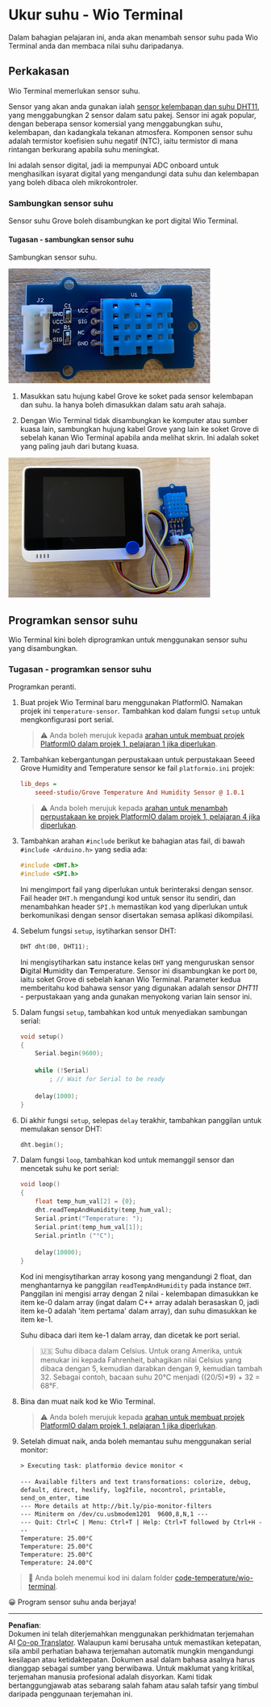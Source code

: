 <!--
CO_OP_TRANSLATOR_METADATA:
{
  "original_hash": "59263d094f20b302053888cd236880c3",
  "translation_date": "2025-08-28T01:48:56+00:00",
  "source_file": "2-farm/lessons/1-predict-plant-growth/wio-terminal-temp.md",
  "language_code": "ms"
}
-->
# Ukur suhu - Wio Terminal

Dalam bahagian pelajaran ini, anda akan menambah sensor suhu pada Wio Terminal anda dan membaca nilai suhu daripadanya.

## Perkakasan

Wio Terminal memerlukan sensor suhu.

Sensor yang akan anda gunakan ialah [sensor kelembapan dan suhu DHT11](https://www.seeedstudio.com/Grove-Temperature-Humidity-Sensor-DHT11.html), yang menggabungkan 2 sensor dalam satu pakej. Sensor ini agak popular, dengan beberapa sensor komersial yang menggabungkan suhu, kelembapan, dan kadangkala tekanan atmosfera. Komponen sensor suhu adalah termistor koefisien suhu negatif (NTC), iaitu termistor di mana rintangan berkurang apabila suhu meningkat.

Ini adalah sensor digital, jadi ia mempunyai ADC onboard untuk menghasilkan isyarat digital yang mengandungi data suhu dan kelembapan yang boleh dibaca oleh mikrokontroler.

### Sambungkan sensor suhu

Sensor suhu Grove boleh disambungkan ke port digital Wio Terminal.

#### Tugasan - sambungkan sensor suhu

Sambungkan sensor suhu.

![Sensor suhu Grove](../../../../../translated_images/grove-dht11.07f8eafceee170043efbb53e1d15722bd4e00fbaa9ff74290b57e9f66eb82c17.ms.png)

1. Masukkan satu hujung kabel Grove ke soket pada sensor kelembapan dan suhu. Ia hanya boleh dimasukkan dalam satu arah sahaja.

1. Dengan Wio Terminal tidak disambungkan ke komputer atau sumber kuasa lain, sambungkan hujung kabel Grove yang lain ke soket Grove di sebelah kanan Wio Terminal apabila anda melihat skrin. Ini adalah soket yang paling jauh dari butang kuasa.

![Sensor suhu Grove disambungkan ke soket sebelah kanan](../../../../../translated_images/wio-temperature-sensor.2934928f38c7f79a68d24879d2c8986c78244696f931e2e33c293f426ecdc0ad.ms.png)

## Programkan sensor suhu

Wio Terminal kini boleh diprogramkan untuk menggunakan sensor suhu yang disambungkan.

### Tugasan - programkan sensor suhu

Programkan peranti.

1. Buat projek Wio Terminal baru menggunakan PlatformIO. Namakan projek ini `temperature-sensor`. Tambahkan kod dalam fungsi `setup` untuk mengkonfigurasi port serial.

    > ⚠️ Anda boleh merujuk kepada [arahan untuk membuat projek PlatformIO dalam projek 1, pelajaran 1 jika diperlukan](../../../1-getting-started/lessons/1-introduction-to-iot/wio-terminal.md#create-a-platformio-project).

1. Tambahkan kebergantungan perpustakaan untuk perpustakaan Seeed Grove Humidity and Temperature sensor ke fail `platformio.ini` projek:

    ```ini
    lib_deps =
        seeed-studio/Grove Temperature And Humidity Sensor @ 1.0.1
    ```

    > ⚠️ Anda boleh merujuk kepada [arahan untuk menambah perpustakaan ke projek PlatformIO dalam projek 1, pelajaran 4 jika diperlukan](../../../1-getting-started/lessons/4-connect-internet/wio-terminal-mqtt.md#install-the-wifi-and-mqtt-arduino-libraries).

1. Tambahkan arahan `#include` berikut ke bahagian atas fail, di bawah `#include <Arduino.h>` yang sedia ada:

    ```cpp
    #include <DHT.h>
    #include <SPI.h>
    ```

    Ini mengimport fail yang diperlukan untuk berinteraksi dengan sensor. Fail header `DHT.h` mengandungi kod untuk sensor itu sendiri, dan menambahkan header `SPI.h` memastikan kod yang diperlukan untuk berkomunikasi dengan sensor disertakan semasa aplikasi dikompilasi.

1. Sebelum fungsi `setup`, isytiharkan sensor DHT:

    ```cpp
    DHT dht(D0, DHT11);
    ```

    Ini mengisytiharkan satu instance kelas `DHT` yang menguruskan sensor **D**igital **H**umidity dan **T**emperature. Sensor ini disambungkan ke port `D0`, iaitu soket Grove di sebelah kanan Wio Terminal. Parameter kedua memberitahu kod bahawa sensor yang digunakan adalah sensor *DHT11* - perpustakaan yang anda gunakan menyokong varian lain sensor ini.

1. Dalam fungsi `setup`, tambahkan kod untuk menyediakan sambungan serial:

    ```cpp
    void setup()
    {
        Serial.begin(9600);
    
        while (!Serial)
            ; // Wait for Serial to be ready
    
        delay(1000);
    }
    ```

1. Di akhir fungsi `setup`, selepas `delay` terakhir, tambahkan panggilan untuk memulakan sensor DHT:

    ```cpp
    dht.begin();
    ```

1. Dalam fungsi `loop`, tambahkan kod untuk memanggil sensor dan mencetak suhu ke port serial:

    ```cpp
    void loop()
    {
        float temp_hum_val[2] = {0};
        dht.readTempAndHumidity(temp_hum_val);
        Serial.print("Temperature: ");
        Serial.print(temp_hum_val[1]);
        Serial.println ("°C");
    
        delay(10000);
    }
    ```

    Kod ini mengisytiharkan array kosong yang mengandungi 2 float, dan menghantarnya ke panggilan `readTempAndHumidity` pada instance `DHT`. Panggilan ini mengisi array dengan 2 nilai - kelembapan dimasukkan ke item ke-0 dalam array (ingat dalam C++ array adalah berasaskan 0, jadi item ke-0 adalah 'item pertama' dalam array), dan suhu dimasukkan ke item ke-1.

    Suhu dibaca dari item ke-1 dalam array, dan dicetak ke port serial.

    > 🇺🇸 Suhu dibaca dalam Celsius. Untuk orang Amerika, untuk menukar ini kepada Fahrenheit, bahagikan nilai Celsius yang dibaca dengan 5, kemudian darabkan dengan 9, kemudian tambah 32. Sebagai contoh, bacaan suhu 20°C menjadi ((20/5)*9) + 32 = 68°F.

1. Bina dan muat naik kod ke Wio Terminal.

    > ⚠️ Anda boleh merujuk kepada [arahan untuk membuat projek PlatformIO dalam projek 1, pelajaran 1 jika diperlukan](../../../1-getting-started/lessons/1-introduction-to-iot/wio-terminal.md#write-the-hello-world-app).

1. Setelah dimuat naik, anda boleh memantau suhu menggunakan serial monitor:

    ```output
    > Executing task: platformio device monitor <
    
    --- Available filters and text transformations: colorize, debug, default, direct, hexlify, log2file, nocontrol, printable, send_on_enter, time
    --- More details at http://bit.ly/pio-monitor-filters
    --- Miniterm on /dev/cu.usbmodem1201  9600,8,N,1 ---
    --- Quit: Ctrl+C | Menu: Ctrl+T | Help: Ctrl+T followed by Ctrl+H ---
    Temperature: 25.00°C
    Temperature: 25.00°C
    Temperature: 25.00°C
    Temperature: 24.00°C
    ```

> 💁 Anda boleh menemui kod ini dalam folder [code-temperature/wio-terminal](../../../../../2-farm/lessons/1-predict-plant-growth/code-temperature/wio-terminal).

😀 Program sensor suhu anda berjaya!

---

**Penafian**:  
Dokumen ini telah diterjemahkan menggunakan perkhidmatan terjemahan AI [Co-op Translator](https://github.com/Azure/co-op-translator). Walaupun kami berusaha untuk memastikan ketepatan, sila ambil perhatian bahawa terjemahan automatik mungkin mengandungi kesilapan atau ketidaktepatan. Dokumen asal dalam bahasa asalnya harus dianggap sebagai sumber yang berwibawa. Untuk maklumat yang kritikal, terjemahan manusia profesional adalah disyorkan. Kami tidak bertanggungjawab atas sebarang salah faham atau salah tafsir yang timbul daripada penggunaan terjemahan ini.